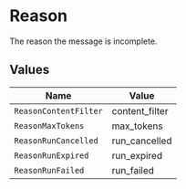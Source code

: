 # Reason

The reason the message is incomplete.


## Values

| Name                  | Value                 |
| --------------------- | --------------------- |
| `ReasonContentFilter` | content_filter        |
| `ReasonMaxTokens`     | max_tokens            |
| `ReasonRunCancelled`  | run_cancelled         |
| `ReasonRunExpired`    | run_expired           |
| `ReasonRunFailed`     | run_failed            |